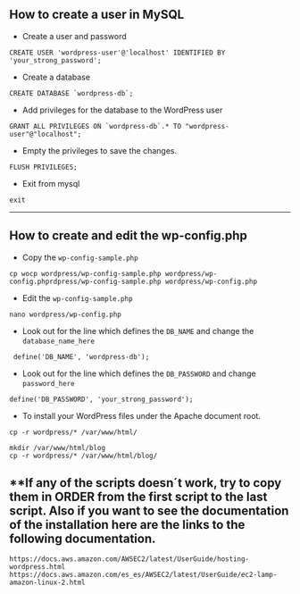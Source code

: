 **How to create a user in MySQL**
---

- Create a user and password

```
CREATE USER 'wordpress-user'@'localhost' IDENTIFIED BY 'your_strong_password';
```

- Create a database

```
CREATE DATABASE `wordpress-db`;
``` 

- Add privileges for the database to the WordPress user

```
GRANT ALL PRIVILEGES ON `wordpress-db`.* TO "wordpress-user"@"localhost";
```

- Empty the privileges to save the changes.

```
FLUSH PRIVILEGES;
```

- Exit from mysql

```
exit
```
---


**How to create and edit the wp-config.php**
---

- Copy the ```wp-config-sample.php```

```
cp wocp wordpress/wp-config-sample.php wordpress/wp-config.phprdpress/wp-config-sample.php wordpress/wp-config.php
```

- Edit the ```wp-config-sample.php```

```
nano wordpress/wp-config.php
```

- Look out for the line which defines the ```DB_NAME``` and change the ```database_name_here```
 
``` 
 define('DB_NAME', 'wordpress-db');
```

- Look out for the line which defines the ```DB_PASSWORD``` and change ```password_here```

```
define('DB_PASSWORD', 'your_strong_password');
```
- To install your WordPress files under the Apache document root.
```
cp -r wordpress/* /var/www/html/
```

```
mkdir /var/www/html/blog
cp -r wordpress/* /var/www/html/blog/
```

**If any of the scripts doesn´t work, try to copy them in ORDER from the first script to the last script. Also if you want to see the documentation of the installation here are the links to the following documentation.
---
```
https://docs.aws.amazon.com/AWSEC2/latest/UserGuide/hosting-wordpress.html
https://docs.aws.amazon.com/es_es/AWSEC2/latest/UserGuide/ec2-lamp-amazon-linux-2.html
```





